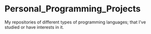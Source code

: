 # Personal_Programming_Projects
 My repositories of different types of programming languages; that I've studied or have interests in it. 
